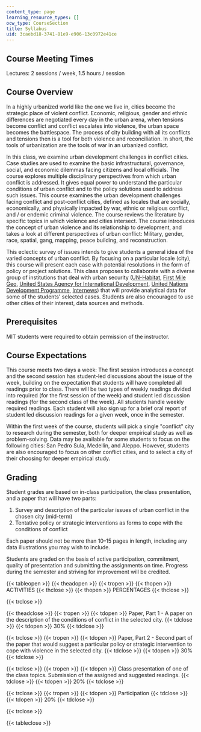 ```yaml
---
content_type: page
learning_resource_types: []
ocw_type: CourseSection
title: Syllabus
uid: 3caebd18-3741-81e9-e906-13c0972e41ce
---
```


Course Meeting Times
--------------------

Lectures: 2 sessions / week, 1.5 hours / session

Course Overview
---------------

In a highly urbanized world like the one we live in, cities become the strategic place of violent conflict. Economic, religious, gender and ethnic differences are negotiated every day in the urban arena, when tensions become conflict and conflict escalates into violence, the urban space becomes the battlespace. The process of city building with all its conflicts and tensions then is a tool for both violence and reconciliation. In short, the tools of urbanization are the tools of war in an urbanized conflict.

In this class, we examine urban development challenges in conflict cities. Case studies are used to examine the basic infrastructural, governance, social, and economic dilemmas facing citizens and local officials. The course explores multiple disciplinary perspectives from which urban conflict is addressed. It gives equal power to understand the particular conditions of urban conflict and to the policy solutions used to address such issues. This course examines the urban development challenges facing conflict and post-conflict cities, defined as locales that are socially, economically, and physically impacted by war, ethnic or religious conflict, and / or endemic criminal violence. The course reviews the literature by specific topics in which violence and cities intersect. The course introduces the concept of urban violence and its relationship to development, and takes a look at different perspectives of urban conflict: Military, gender, race, spatial, gang, mapping, peace building, and reconstruction.

This eclectic survey of issues intends to give students a general idea of the varied concepts of urban conflict. By focusing on a particular locale (city), this course will present each case with potential resolutions in the form of policy or project solutions. This class proposes to collaborate with a diverse group of institutions that deal with urban security ([UN-Habitat](http://unhabitat.org/), [First Mile Geo](https://www.apollo.io/companies/First-Mile-Geo/54a11fe369702d94a4b1f901?chart=count), [United States Agency for International Development](https://www.usaid.gov/), [United Nations Development Programme](http://www.undp.org/), [Internews](https://www.internews.org/)) that will provide analytical data for some of the students' selected cases. Students are also encouraged to use other cities of their interest, data sources and methods.

Prerequisites
-------------

MIT students were required to obtain permission of the instructor.

Course Expectations
-------------------

This course meets two days a week: The first session introduces a concept and the second session has student-led discussions about the issue of the week, building on the expectation that students will have completed all readings prior to class. There will be two types of weekly readings divided into required (for the first session of the week) and student led discussion readings (for the second class of the week). All students handle weekly required readings. Each student will also sign up for a brief oral report of student led discussion readings for a given week, once in the semester.

Within the first week of the course, students will pick a single "conflict" city to research during the semester, both for deeper empirical study as well as problem-solving. Data may be available for some students to focus on the following cities: San Pedro Sula, Medellin, and Aleppo. However, students are also encouraged to focus on other conflict cities, and to select a city of their choosing for deeper empirical study.

Grading
-------

Student grades are based on in-class participation, the class presentation, and a paper that will have two parts:

1.  Survey and description of the particular issues of urban conflict in the chosen city (mid-term)
2.  Tentative policy or strategic interventions as forms to cope with the conditions of conflict

Each paper should not be more than 10–15 pages in length, including any data illustrations you may wish to include.

Students are graded on the basis of active participation, commitment, quality of presentation and submitting the assignments on time. Progress during the semester and striving for improvement will be credited.

{{< tableopen >}}
{{< theadopen >}}
{{< tropen >}}
{{< thopen >}}
ACTIVITIES
{{< thclose >}}
{{< thopen >}}
PERCENTAGES
{{< thclose >}}

{{< trclose >}}

{{< theadclose >}}
{{< tropen >}}
{{< tdopen >}}
Paper, Part 1 - A paper on the description of the conditions of conflict in the selected city.
{{< tdclose >}}
{{< tdopen >}}
30%
{{< tdclose >}}

{{< trclose >}}
{{< tropen >}}
{{< tdopen >}}
Paper, Part 2 - Second part of the paper that would suggest a particular policy or strategic intervention to cope with violence in the selected city.
{{< tdclose >}}
{{< tdopen >}}
30%
{{< tdclose >}}

{{< trclose >}}
{{< tropen >}}
{{< tdopen >}}
Class presentation of one of the class topics. Submission of the assigned and suggested readings.
{{< tdclose >}}
{{< tdopen >}}
20%
{{< tdclose >}}

{{< trclose >}}
{{< tropen >}}
{{< tdopen >}}
Participation
{{< tdclose >}}
{{< tdopen >}}
20%
{{< tdclose >}}

{{< trclose >}}

{{< tableclose >}}